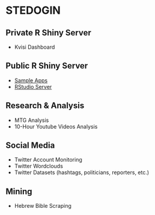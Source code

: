 # STEDOGIN
## Private R Shiny Server
* Kvisi Dashboard  
## Public R Shiny Server
* [Sample Apps](http://shiny.stedogin.xyz/sample-apps "Sample Shiny Apps")
* [RStudio Server](http://shiny.stedogin.xyz:8787 "RStudio Server")


## Research & Analysis
* MTG Analysis
* 10-Hour Youtube Videos Analysis 


## Social Media
* Twitter Account Monitoring
* Twitter Wordclouds
* Twitter Datasets (hashtags, politicians, reporters, etc.)


## Mining
* Hebrew Bible Scraping
